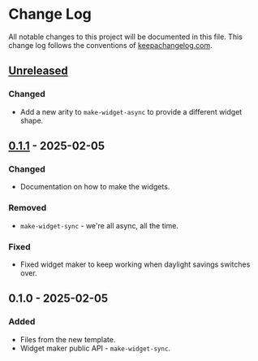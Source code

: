 # Change Log
All notable changes to this project will be documented in this file. This change log follows the conventions of [keepachangelog.com](http://keepachangelog.com/).

## [Unreleased]
### Changed
- Add a new arity to `make-widget-async` to provide a different widget shape.

## [0.1.1] - 2025-02-05
### Changed
- Documentation on how to make the widgets.

### Removed
- `make-widget-sync` - we're all async, all the time.

### Fixed
- Fixed widget maker to keep working when daylight savings switches over.

## 0.1.0 - 2025-02-05
### Added
- Files from the new template.
- Widget maker public API - `make-widget-sync`.

[Unreleased]: https://sourcehost.site/your-name/peek-server/compare/0.1.1...HEAD
[0.1.1]: https://sourcehost.site/your-name/peek-server/compare/0.1.0...0.1.1
